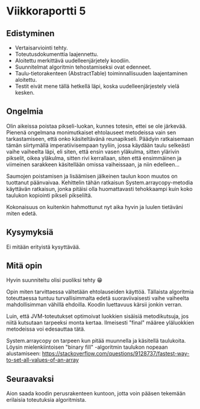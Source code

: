 # Viikkoraportti 5

## Edistyminen

* Vertaisarviointi tehty.
* Toteutusdokumenttia laajennettu.
* Aloitettu merkittävä uudelleenjärjetely koodiin.
* Suunnitelmat algoritmin tehostamiseksi ovat edenneet.
* Taulu-tietorakenteen (AbstractTable) toiminnallisuuden laajentaminen aloitettu.
* Testit eivät mene tällä hetkellä läpi, koska uudelleenjärjestely vielä kesken. 

## Ongelmia

Olin aikeissa poistaa pikseli-luokan, kunnes totesin, ettei se ole järkevää. Pienenä ongelmana monimutkaiset ehtolauseet metodeissa vain sen tarkastamiseen, että onko käsiteltävänä reunapikseli. Päädyin ratkaisemaan tämän siirtymällä imperatiivisempaan tyyliin, jossa käydään taulu selkeästi vaihe vaiheelta läpi, eli siten, että ensin vasen yläkulma, sitten ylärivin pikselit, oikea yläkulma, sitten rivi kerrallaan, siten että ensimmäinen ja viimeinen sarakkeen käsitellään omissa vaiheissaan, ja niin edelleen...

Saumojen poistamisen ja lisäämisen jälkeinen taulun koon muutos on tuottanut päänvaivaa. Kehittelin tähän ratkaisun System.arraycopy-metodia käyttävän ratkaisun, jonka pitäisi olla huomattavasti tehokkaampi  kuin koko taulukon kopiointi pikseli pikseliltä. 

Kokonaisuus on kuitenkin hahmottunut nyt aika hyvin ja luulen tietäväni miten edetä.

## Kysymyksiä

Ei mitään erityistä kysyttävää.

## Mitä opin

Hyvin suunniteltu olisi puoliksi tehty :grin:

Opin miten tarvittaessa vältetään ehtolauseiden käyttöä. Tällaista algoritmia toteuttaessa tuntuu turvallisimmalta edetä suoraviivaisesti vaihe vaiheelta mahdollisimman vähillä ehdoilla. Koodin luettavuus kärsii jonkin verran.

Luin, että JVM-toteutukset optimoivat luokkien sisäisiä metodikutsuja, jos niitä kutsutaan tarpeeksi monta kertaa. Ilmeisesti "final" määree yläluokkien metodeissa voi edesauttaa tätä.

System.arraycopy on tarpeen kun pitää muunnella ja käsitellä taulukoita. Löysin mielenkiintoisen "binary fill" -algoritmin taulukon nopeaan alustamiseen:
https://stackoverflow.com/questions/9128737/fastest-way-to-set-all-values-of-an-array


## Seuraavaksi
Aion saada koodin perusrakenteen kuntoon, jotta voin pääsen tekemään erilaisia toteutuksia algoritmista.